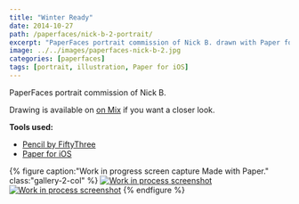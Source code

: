 ```yaml
---
title: "Winter Ready"
date: 2014-10-27
path: /paperfaces/nick-b-2-portrait/
excerpt: "PaperFaces portrait commission of Nick B. drawn with Paper for iOS on an iPad."
image: ../../images/paperfaces-nick-b-2.jpg
categories: [paperfaces]
tags: [portrait, illustration, Paper for iOS]
---
```


PaperFaces portrait commission of Nick B. 

Drawing is available on [on Mix](https://mix.fiftythree.com/11098-Michael-Rose/585896) if you want a closer look.

**Tools used:**

- [Pencil by FiftyThree](https://www.amazon.com/FiftyThree-Digital-Stylus-Pencil-iPhone/dp/B01JJBUYR4/ref=as_li_ss_tl?keywords=pencil+53&qid=1550586265&s=gateway&sr=8-3&linkCode=ll1&tag=mademist-20&linkId=0134793cb840affff60f2e45a7f64678&language=en_US)
- [Paper for iOS](https://paper.bywetransfer.com/)

{% figure caption:"Work in progress screen capture Made with Paper." class:"gallery-2-col" %}
[![Work in process screenshot](../../images/paperfaces-nick-b-2-process-1-600.jpg)](../../images/paperfaces-nick-b-2-process-1-lg.jpg) [![Work in process screenshot](../../images/paperfaces-nick-b-2-process-2-600.jpg)](../../images/paperfaces-nick-b-2-process-2-lg.jpg)
{% endfigure %}

